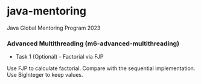 # java-mentoring
Java Global Mentoring Program 2023


### Advanced Multithreading (m6-advanced-multithreading)

* Task 1 (Optional) - Factorial via FJP

Use FJP to calculate factorial. Compare with the sequential implementation. Use BigInteger to keep values.
